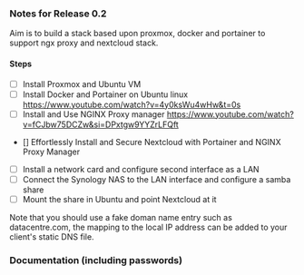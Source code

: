 ### Notes for Release 0.2

Aim is to build a stack based upon proxmox, docker and portainer to support ngx proxy and nextcloud stack.

#### Steps

- [ ] Install Proxmox and Ubuntu VM
- [ ] Install Docker and Portainer on Ubuntu linux https://www.youtube.com/watch?v=4y0ksWu4wHw&t=0s
- [ ] Install and Use NGINX Proxy manager https://www.youtube.com/watch?v=fCJbw75DCZw&si=DPxtgw9YYZrLFQft
- [] Effortlessly Install and Secure Nextcloud with Portainer and NGINX Proxy Manager
- [ ] Install a network card and configure second interface as a LAN
- [ ] Connect the Synology NAS to the LAN interface and configure a samba share
- [ ] Mount the share in Ubuntu and point Nextcloud at it

Note that you should use a fake doman name entry such as datacentre.com, the mapping to the local IP address can be added to your client's static DNS file.

### Documentation (including passwords)